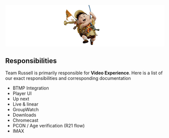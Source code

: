 <!-- markdownlint-disable-next-line MD041 -->
![Team Russell Banner](images/team_russell_banner.png)

## Responsibilities

Team Russell is primarily responsible for **Video Experience**. Here is a list of our exact responsibilities and corresponding documentation

- BTMP Integration
- Player UI
- Up next
- Live & linear
- GroupWatch
- Downloads
- Chromecast
- PCON / Age verification (R21 flow)
- IMAX
